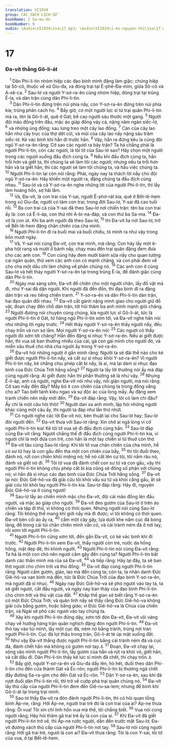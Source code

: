 ```yaml
---
translation: VI1934
group: CÁC SÁCH LỊCH-SỬ
bookName: I Sa-mu-ên 
bookNumber: 9
audio: \Audio\VI1934\1sa\17.mp3; \Audio\VI1934\1-ms-nguyen-thi\1sa\17.mp3
---
```


<div class="title"><h1>17</h1><h3>Đa-vít thắng Gô-li-át</h3></div>
<span class="verse 1sa_17_1"> <sup>1</sup> Dân Phi-li-tin nhóm hiệp các đạo binh mình đặng làm giặc; chúng hiệp tại Sô-cô, thuộc về xứ Giu-đa, và đóng trại tại Ê-phê-Đa-mim, giữa Sô-cô và A-xê-ca. </span>
<span class="verse 1sa_17_2"><sup>2</sup> Sau-lơ và người Y-sơ-ra-ên cũng nhóm hiệp, đóng trại tại trũng Ê-la, và dàn trận cùng dân Phi-li-tin. <br/></span>
<span class="verse 1sa_17_3"> <sup>3</sup> Dân Phi-li-tin đứng trên núi phía nầy, còn Y-sơ-ra-ên đứng trên núi phía kia; trũng phân cách họ. </span>
<span class="verse 1sa_17_4"><sup>4</sup> Bấy giờ, có một người lực sĩ từ trại quân Phi-li-tin mà ra, tên là Gô-li-át, quê ở Gát; bề cao người sáu thước một gang. </span>
<span class="verse 1sa_17_5"><sup>5</sup> Người đội mão đồng trên đầu, mặc áo giáp đồng vảy cá, nặng năm ngàn siếc-lơ, </span>
<span class="verse 1sa_17_6"><sup>6</sup> và những ủng đồng; sau lưng treo một cây lao đồng. </span>
<span class="verse 1sa_17_7"><sup>7</sup> Cán của cây lao hắn như cây trục của thợ dệt cửi, và mũi của cây lao nầy nặng sáu trăm siếc-lơ. Kẻ vác binh khí hắn đi trước hắn. </span>
<span class="verse 1sa_17_8"><sup>8</sup> Vậy, hắn ra đứng kêu la cùng đội ngũ Y-sơ-ra-ên rằng: Cớ sao các ngươi ra bày trận? Ta há chẳng phải là người Phi-li-tin, còn các ngươi, là tôi tớ của Sau-lơ sao? Hãy chọn một người trong các ngươi xuống đấu địch cùng ta. </span>
<span class="verse 1sa_17_9"><sup>9</sup> Nếu khi đấu địch cùng ta, hắn trổi hơn và giết ta, thì chúng ta sẽ làm tôi các ngươi; nhưng nếu ta trổi hơn hắn và ta giết hắn, thì các ngươi sẽ làm tôi chúng ta, và hầu việc chúng ta. </span>
<span class="verse 1sa_17_10"><sup>10</sup> Người Phi-li-tin lại còn nói rằng: Phải, ngày nay ta thách lời nầy cho đội ngũ Y-sơ-ra-ên: Hãy khiến một người ra, đặng chúng ta đấu địch cùng nhau. </span>
<span class="verse 1sa_17_11"><sup>11</sup> Sau-lơ và cả Y-sơ-ra-ên nghe những lời của người Phi-li-tin, thì lấy làm hoảng hồn, sợ hãi lắm. <br/></span>
<span class="verse 1sa_17_12"> <sup>12</sup> Vả, Đa-vít, là con trai của Y-sai, người Ê-phơ-rát kia, quê ở Bết-lê-hem trong xứ Giu-đa; người có tám con trai; trong đời Sau-lơ, Y-sai đã cao tuổi rồi. </span>
<span class="verse 1sa_17_13"><sup>13</sup> Ba con trai cả của Y-sai đã theo Sau-lơ nơi chiến trận: tên ba con trai ấy là: con cả Ê-li-áp, con thứ nhì A-bi-na-đáp, và con thứ ba Sa-ma. </span>
<span class="verse 1sa_17_14"><sup>14</sup> Đa-vít là con út. Khi ba anh người đã theo Sau-lơ, </span>
<span class="verse 1sa_17_15"><sup>15</sup> thì Đa-vít lìa nơi Sau-lơ, trở về Bết-lê-hem đặng chăn chiên của cha mình. <br/></span>
<span class="verse 1sa_17_16"> <sup>16</sup> Người Phi-li-tin đi ra buổi mai và buổi chiều, tỏ mình ra như vậy trong bốn mươi ngày. <br/></span>
<span class="verse 1sa_17_17"> <sup>17</sup> Vả, Y-sai nói cùng Đa-vít, con trai mình, mà rằng: Con hãy lấy một ê-pha hột rang và mười ổ bánh nầy, chạy mau đến trại quân đặng đem đưa cho các anh con. </span>
<span class="verse 1sa_17_18"><sup>18</sup> Con cũng hãy đem mười bánh sữa nầy cho quan tướng cai ngàn quân, thử xem các anh con có mạnh chăng, và con phải đem về cho cha một dấu chi làm chứng về phần chúng nó. </span>
<span class="verse 1sa_17_19"><sup>19</sup> Các anh con ở cùng Sau-lơ và hết thảy người Y-sơ-ra-ên tại trong trũng Ê-la, để đánh giặc cùng dân Phi-li-tin. <br/></span>
<span class="verse 1sa_17_20"> <sup>20</sup> Ngày mai sáng sớm, Đa-vít để chiên cho một người chăn, lấy đồ vật mà đi, như Y-sai đã dặn người. Khi người đã đến đồn, thì đạo binh đi ra đặng dàn trận và reo tiếng chiến tranh. </span>
<span class="verse 1sa_17_21"><sup>21</sup> Y-sơ-ra-ên và dân Phi-li-tin dàn trận, hai đạo quân đối nhau. </span>
<span class="verse 1sa_17_22"><sup>22</sup> Đa-vít cất gánh nặng mình giao cho người giữ đồ vật, đoạn chạy đến chỗ dàn trận, tới hỏi thăm ba anh mình mạnh giỏi chăng. </span>
<span class="verse 1sa_17_23"><sup>23</sup> Người đương nói chuyện cùng chúng, kìa người lực sĩ Gô-li-át, tức là người Phi-li-tin ở Gát, từ hàng ngũ Phi-li-tin xơm tới, và Đa-vít nghe hắn nói như những lời ngày trước. </span>
<span class="verse 1sa_17_24"><sup>24</sup> Hết thảy người Y-sơ-ra-ên thấy người nầy, đều chạy trốn và run sợ lắm. Mọi người Y-sơ-ra-ên nói: </span>
<span class="verse 1sa_17_25"><sup>25</sup> Các ngươi có thấy người đó xơm tới chăng? Hắn đến đặng sỉ nhục Y-sơ-ra-ên. Nếu ai giết được hắn, thì vua sẽ ban thưởng nhiều của cải, gả con gái mình cho người đó, và miễn xâu thuế cho nhà cha người ấy trong Y-sơ-ra-ên. <br/></span>
<span class="verse 1sa_17_26"> <sup>26</sup> Đa-vít hỏi những người ở gần mình rằng: Người ta sẽ đãi thể nào cho kẻ giết được người Phi-li-tin nầy, và cất sự sỉ nhục khỏi Y-sơ-ra-ên? Vì người Phi-li-tin nầy, kẻ chẳng chịu phép cắt bì nầy, là ai, mà lại dám sỉ nhục đạo binh của Đức Chúa Trời hằng sống? </span>
<span class="verse 1sa_17_27"><sup>27</sup> Người ta lấy lời thường nói ấy mà đáp cùng người rằng: Ai giết được hắn thì phần thưởng sẽ là như vậy. </span>
<span class="verse 1sa_17_28"><sup>28</sup> Nhưng Ê-li-áp, anh cả người, nghe Đa-vít nói như vậy, nổi giận người, mà nói rằng: Cớ sao mầy đến đây? Mầy bỏ ít con chiên của chúng ta trong đồng vắng cho ai? Tao biết tánh kiêu ngạo và sự độc ác của lòng mầy. Ấy đặng xem tranh chiến nên mầy mới đến. </span>
<span class="verse 1sa_17_29"><sup>29</sup> Đa-vít đáp rằng: Vậy, tôi có làm chi đâu? Ấy chỉ là một câu hỏi thôi! </span>
<span class="verse 1sa_17_30"><sup>30</sup> Người dan xa anh mình, lặp hỏi những người khác cũng một câu ấy, thì người ta đáp như lần thứ nhứt. <br/></span>
<span class="verse 1sa_17_31"> <sup>31</sup> Có người nghe các lời Đa-vít nói, bèn thuật lại cho Sau-lơ hay; Sau-lơ đòi người đến. </span>
<span class="verse 1sa_17_32"><sup>32</sup> Đa-vít thưa với Sau-lơ rằng: Xin chớ ai ngã lòng vì cớ người Phi-li-tin kia! Kẻ tôi tớ vua sẽ đi đấu địch cùng hắn. </span>
<span class="verse 1sa_17_33"><sup>33</sup> Sau-lơ đáp cùng Đa-vít rằng: Ngươi chẳng thế đi đấu địch cùng người Phi-li-tin kia, vì ngươi chỉ là một đứa con trẻ, còn hắn là một tay chiến sĩ từ thuở còn thơ. </span>
<span class="verse 1sa_17_34"><sup>34</sup> Đa-vít tâu cùng Sau-lơ rằng: Khi tôi tớ vua chăn chiên của cha mình, hễ có sư tử hay là con gấu đến tha một con chiên của bầy, </span>
<span class="verse 1sa_17_35"><sup>35</sup> thì tôi đuổi theo, đánh nó, rứt con chiên khỏi miệng nó; hễ nó cất lên cự tôi, tôi nắm râu nó, đánh và giết nó đi. </span>
<span class="verse 1sa_17_36"><sup>36</sup> Tôi tớ vua đã đánh chết con sư tử và con gấu, vậy thì người Phi-li-tin không chịu phép cắt bì kia cũng sẽ đồng số phận với chúng nó; vì hắn đã sỉ nhục các đạo binh của Đức Chúa Trời hằng sống. </span>
<span class="verse 1sa_17_37"><sup>37</sup> Đa-vít lại nói: Đức Giê-hô-va đã giải cứu tôi khỏi vấu sư tử và khỏi cẳng gấu, ắt sẽ giải cứu tôi khỏi tay người Phi-li-tin kia. Sau-lơ đáp rằng: Hãy đi, nguyện Đức Giê-hô-va ở cùng ngươi! <br/></span>
<span class="verse 1sa_17_38"> <sup>38</sup> Sau-lơ lấy áo chiến mình mặc cho Đa-vít, đội cái mão đồng lên đầu người, và mặc áo giáp cho người. </span>
<span class="verse 1sa_17_39"><sup>39</sup> Đa-vít đeo gươm của Sau-lơ ở trên áo chiến và tập đi thử, vì không có thói quen. Nhưng người nói cùng Sau-lơ rằng: Tôi không thể mang khí giới nầy mà đi được; vì tôi không có thói quen. Đa-vít bèn cổi áo ấy ra, </span>
<span class="verse 1sa_17_40"><sup>40</sup> cầm một cây gậy, lựa dưới khe năm cục đá bóng láng, để trong cái túi chăn chiên mình vẫn có, và cái trành ném đá ở nơi tay, rồi xơm tới người Phi-li-tin. <br/></span>
<span class="verse 1sa_17_41"> <sup>41</sup> Người Phi-li-tin cũng xơm tới, đến gần Đa-vít, có kẻ vác binh khí đi trước. </span>
<span class="verse 1sa_17_42"><sup>42</sup> Người Phi-li-tin xem Đa-vít, thấy người còn trẻ, nước da hồng hồng, mặt đẹp đẽ, thì khinh người. </span>
<span class="verse 1sa_17_43"><sup>43</sup> Người Phi-li-tin nói cùng Đa-vít rằng: Ta há là một con chó nên ngươi cầm gậy đến cùng ta? Người Phi-li-tin bắt danh các thần mình mà rủa sả Đa-vít, </span>
<span class="verse 1sa_17_44"><sup>44</sup> và tiếp rằng: Hãy lại đây, ta sẽ ban thịt ngươi cho chim trời và thú đồng. </span>
<span class="verse 1sa_17_45"><sup>45</sup> Đa-vít đáp cùng người Phi-li-tin rằng: Ngươi cầm gươm, giáo, lao mà đến cùng ta; còn ta, ta nhân danh Đức Giê-hô-va vạn binh mà đến, tức là Đức Chúa Trời của đạo binh Y-sơ-ra-ên, mà ngươi đã sỉ nhục. </span>
<span class="verse 1sa_17_46"><sup>46</sup> Ngày nay Đức Giê-hô-va sẽ phó ngươi vào tay ta, ta sẽ giết ngươi, cắt đầu ngươi, và ngày nay ban thây của đạo binh Phi-li-tin cho chim trời và thú vật của đất. </span>
<span class="verse 1sa_17_47"><sup>47</sup> Khắp thế gian sẽ biết rằng Y-sơ-ra-ên có một Đức Chúa Trời; và quân lính nầy sẽ thấy rằng Đức Giê-hô-va không giải cứu bằng gươm, hoặc bằng giáo; vì Đức Giê-hô-va là Chúa của chiến trận, và Ngài sẽ phó các ngươi vào tay chúng ta. <br/></span>
<span class="verse 1sa_17_48"> <sup>48</sup> Xảy khi người Phi-li-tin đứng dậy, xơm tới đón Đa-vít, Đa-vít vội vàng chạy về hướng hàng trận quân nghịch đặng đón người Phi-li-tin. </span>
<span class="verse 1sa_17_49"><sup>49</sup> Đa-vít thò tay vào túi mình, lấy một cục đá, ném nó bằng trành, trúng nơi trán người Phi-li-tin. Cục đá lọt thấu trong trán, Gô-li-át té úp mặt xuống đất. </span>
<span class="verse 1sa_17_50"><sup>50</sup> Như vậy Đa-vít thắng được người Phi-li-tin bằng cái trành ném đá và cục đá, đánh chết hắn mà không có gươm nơi tay.<a data-toggle="tooltip" data-placement="bottom" title="2Sa 21:19">⚓</a></span>
<span class="verse 1sa_17_51"><sup>51</sup> Đoạn, Đa-vít chạy lại, xông vào mình người Phi-li-tin, lấy gươm của hắn và rút ra khỏi vỏ, giết hắn, và cắt đầu đi. Dân Phi-li-tin thấy kẻ lực sĩ mình đã chết, thì chạy trốn.<a data-toggle="tooltip" data-placement="bottom" title="2Sa 21:19">⚓</a><br/></span>
<span class="verse 1sa_17_52"> <sup>52</sup> Bấy giờ, người Y-sơ-ra-ên và Giu-đa dấy lên, hò hét, đuổi theo dân Phi-li-tin cho đến cửa thành Gát và Éc-rôn; người Phi-li-tin bị thương ngã chết đầy đường Sa-ra-gim cho đến Gát và Éc-rôn. </span>
<span class="verse 1sa_17_53"><sup>53</sup> Dân Y-sơ-ra-ên, sau khi đã rượt đuổi dân Phi-li-tin rồi, thì trở về cướp phá trại quân chúng nó. </span>
<span class="verse 1sa_17_54"><sup>54</sup> Đa-vít lấy thủ cấp của người Phi-li-tin đem đến Giê-ru-sa-lem; nhưng để binh khí Gô-li-át lại trong trại mình. <br/></span>
<span class="verse 1sa_17_55"> <sup>55</sup> Sau-lơ thấy Đa-vít ra đón đánh người Phi-li-tin, thì có hỏi quan tổng binh Áp-ne, rằng: Hỡi Áp-ne, người trai trẻ đó là con trai của ai? Áp-ne thưa rằng: Ôi vua! Tôi xin chỉ linh hồn vua mà thề, tôi chẳng biết. </span>
<span class="verse 1sa_17_56"><sup>56</sup> Vua nói cùng người rằng; Hãy hỏi thăm gã trai trẻ ấy là con của ai. </span>
<span class="verse 1sa_17_57"><sup>57</sup> Khi Đa-vít đã giết người Phi-li-tin trở về, thì Áp-ne rước người, dẫn đến trước mặt Sau-lơ, Đa-vít đương xách thủ cấp của người Phi-li-tin nơi tay. </span>
<span class="verse 1sa_17_58"><sup>58</sup> Sau-lơ nói cùng người rằng: Hỡi gã trai trẻ, ngươi là con ai? Đa-vít thưa rằng: Tôi là con Y-sai, tôi tớ của vua, ở tại Bết-lê-hem. <br/></span>
